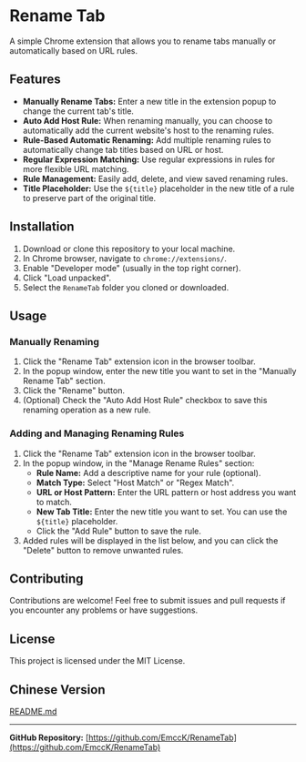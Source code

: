 # Rename Tab

A simple Chrome extension that allows you to rename tabs manually or automatically based on URL rules.

## Features

*   **Manually Rename Tabs:** Enter a new title in the extension popup to change the current tab's title.
*   **Auto Add Host Rule:** When renaming manually, you can choose to automatically add the current website's host to the renaming rules.
*   **Rule-Based Automatic Renaming:** Add multiple renaming rules to automatically change tab titles based on URL or host.
*   **Regular Expression Matching:** Use regular expressions in rules for more flexible URL matching.
*   **Rule Management:** Easily add, delete, and view saved renaming rules.
*   **Title Placeholder:** Use the `${title}` placeholder in the new title of a rule to preserve part of the original title.

## Installation

1. Download or clone this repository to your local machine.
2. In Chrome browser, navigate to `chrome://extensions/`.
3. Enable "Developer mode" (usually in the top right corner).
4. Click "Load unpacked".
5. Select the `RenameTab` folder you cloned or downloaded.

## Usage

### Manually Renaming

1. Click the "Rename Tab" extension icon in the browser toolbar.
2. In the popup window, enter the new title you want to set in the "Manually Rename Tab" section.
3. Click the "Rename" button.
4. (Optional) Check the "Auto Add Host Rule" checkbox to save this renaming operation as a new rule.

### Adding and Managing Renaming Rules

1. Click the "Rename Tab" extension icon in the browser toolbar.
2. In the popup window, in the "Manage Rename Rules" section:
    *   **Rule Name:** Add a descriptive name for your rule (optional).
    *   **Match Type:** Select "Host Match" or "Regex Match".
    *   **URL or Host Pattern:** Enter the URL pattern or host address you want to match.
    *   **New Tab Title:** Enter the new title you want to set. You can use the `${title}` placeholder.
    *   Click the "Add Rule" button to save the rule.
3. Added rules will be displayed in the list below, and you can click the "Delete" button to remove unwanted rules.

## Contributing

Contributions are welcome! Feel free to submit issues and pull requests if you encounter any problems or have suggestions.

## License

This project is licensed under the MIT License.

## Chinese Version

[README.md](README.md)

---

**GitHub Repository:** [https://github.com/EmccK/RenameTab](https://github.com/EmccK/RenameTab)
